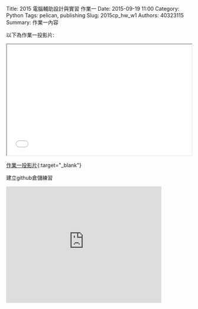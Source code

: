 Title: 2015 電腦輔助設計與實習 作業一
Date: 2015-09-19 11:00
Category: Python
Tags: pelican, publishing
Slug: 2015cp_hw_w1
Authors: 40323115
Summary: 作業一內容

以下為作業一投影片:

<iframe src="40323115_cp_w1_p.html" width="500" height="300"></iframe>

[作業一投影片](40323115_cp_w1_p.html){:target="_blank"}

建立github倉儲練習
<iframe width="420" height="315" src="https://www.youtube.com/embed/k7ukVW6IQOc" frameborder="0" allowfullscreen></iframe>